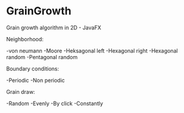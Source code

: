 # GrainGrowth
Grain growth algorithm in 2D - JavaFX

Neighborhood:

-von neumann
-Moore
-Heksagonal left
-Hexagonal right
-Hexagonal random
-Pentagonal random

Boundary conditions:

-Periodic
-Non periodic

Grain draw:

-Random
-Evenly
-By click
-Constantly


